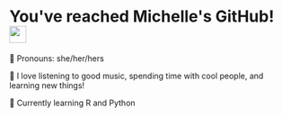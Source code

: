 # You've reached Michelle's GitHub! <img src="https://raw.githubusercontent.com/MartinHeinz/MartinHeinz/master/wave.gif" width="30px">
💜 Pronouns: she/her/hers

💫 I love listening to good music,
   spending time with cool people,
   and learning new things!

🌱 Currently learning R and Python


<!--
**mnpark/mnpark** is a ✨ _special_ ✨ repository because its `README.md` (this file) appears on your GitHub profile.

Here are some ideas to get you started:

- 🔭 I’m currently working on ...
- 🌱 I’m currently learning ...
- 👯 I’m looking to collaborate on ...
- 🤔 I’m looking for help with ...
- 💬 Ask me about ...
- 📫 How to reach me: ...
- 😄 Pronouns: ...
- ⚡ Fun fact: ...
-->
